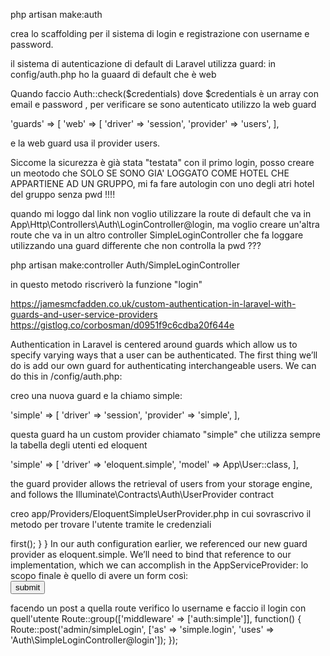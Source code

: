 
php artisan make:auth 

crea lo scaffolding per il sistema di login e registrazione con username e password.







il sistema di autenticazione di default di Laravel utilizza guard: in config/auth.php ho la guaard di default che è web

Quando faccio Auth::check($credentials) dove $credentials è un array con email e password , per verificare se sono autenticato utilizzo la web guard

'guards' => [
        'web' => [
            'driver' => 'session',
            'provider' => 'users',
        ],


e la web guard usa il provider users.



Siccome la sicurezza è già stata "testata" con il primo login, posso creare un meotodo che 
SOLO SE SONO GIA' LOGGATO COME HOTEL CHE APPARTIENE AD UN GRUPPO, mi fa fare autologin con uno degli atri hotel del gruppo senza pwd !!!!

quando mi loggo dal link non voglio utilizzare la route di default che va in  App\Http\Controllers\Auth\LoginController@login,
ma voglio creare un'altra route che va in un altro controller SimpleLoginController che fa loggare utilizzando una guard differente che non controlla la pwd ???



php artisan make:controller Auth/SimpleLoginController



in questo metodo riscriverò la funzione "login"



https://jamesmcfadden.co.uk/custom-authentication-in-laravel-with-guards-and-user-service-providers
https://gistlog.co/corbosman/d0951f9c6cdba20f644e



Authentication in Laravel is centered around guards which allow us to specify varying ways that a user can be authenticated. 
The first thing we’ll do is add our own guard for authenticating interchangeable users. We can do this in /config/auth.php:


creo una nuova guard e la chiamo simple: 


 'simple' => [
            'driver' => 'session',
            'provider' => 'simple',
        ],

questa guard ha un custom provider chiamato "simple" che utilizza sempre la tabella degli utenti ed eloquent


'simple' => [
    'driver' => 'eloquent.simple',
    'model' => App\User::class,
],

the guard provider allows the retrieval of users from your storage engine, and follows the Illuminate\Contracts\Auth\UserProvider contract

creo app/Providers/EloquentSimpleUserProvider.php in cui sovrascrivo il metodo per trovare l'utente tramite le credenziali

<?php

namespace App\Providers;

use Illuminate\Auth\EloquentUserProvider;
use Illuminate\Support\Str;

class EloquentSimpleUserProvider extends EloquentUserProvider
{
    public function retrieveByCredentials(array $credentials)
    {
       if (empty($credentials)) {
                 return;
             }

        return User::where('username',$credentials['username'])->first();
    }
}




In our auth configuration earlier, we referenced our new guard provider as eloquent.simple. We’ll need to bind that reference to our implementation, which we can accomplish in the AppServiceProvider:



lo scopo finale è quello di avere un form così:

<form action="simple.login" method="post" accept-charset="utf-8">
	<input type="hidden" name="username" value="">
	<input type="submit" name="submit" value="submit">	
</form>


facendo un post a quella route verifico lo username e faccio il login con quell'utente 



Route::group(['middleware' => ['auth:simple']], function() {
    Route::post('admin/simpleLogin', ['as' => 'simple.login', 'uses' => 'Auth\SimpleLoginController@login']);
});